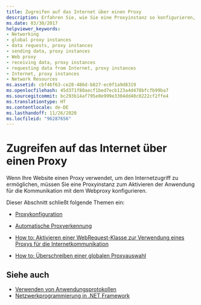 ```yaml
---
title: Zugreifen auf das Internet über einen Proxy
description: Erfahren Sie, wie Sie eine Proxyinstanz so konfigurieren, dass Ihre .NET Framework-Anwendung mit dem Webproxy kommunizieren kann.
ms.date: 03/30/2017
helpviewer_keywords:
- Networking
- global proxy instances
- data requests, proxy instances
- sending data, proxy instances
- Web proxy
- receiving data, proxy instances
- requesting data from Internet, proxy instances
- Internet, proxy instances
- Network Resources
ms.assetid: cbf46f63-ce28-486d-b827-ec0f1a9d8319
ms.openlocfilehash: 45d371f80aecf1bed7ecb123a4d478bfcfb99ba7
ms.sourcegitcommit: bc293b14af795e0e999e3304dd40c0222cf2ffe4
ms.translationtype: HT
ms.contentlocale: de-DE
ms.lasthandoff: 11/26/2020
ms.locfileid: "96287656"
---
```

# <a name="accessing-the-internet-through-a-proxy"></a>Zugreifen auf das Internet über einen Proxy

Wenn Ihre Website einen Proxy verwendet, um den Internetzugriff zu ermöglichen, müssen Sie eine Proxyinstanz zum Aktivieren der Anwendung für die Kommunikation mit dem Webproxy konfigurieren.  
  
 Dieser Abschnitt schließt folgende Themen ein:  
  
- [Proxykonfiguration](proxy-configuration.md)  
  
- [Automatische Proxyerkennung](automatic-proxy-detection.md)  
  
- [How to: Aktivieren einer WebRequest-Klasse zur Verwendung eines Proxys für die Internetkommunikation](how-to-enable-a-webrequest-to-use-a-proxy-to-communicate-with-the-internet.md)  
  
- [How to: Überschreiben einer globalen Proxyauswahl](how-to-override-a-global-proxy-selection.md)  
  
## <a name="see-also"></a>Siehe auch

- [Verwenden von Anwendungsprotokollen](using-application-protocols.md)
- [Netzwerkprogrammierung in .NET Framework](index.md)
